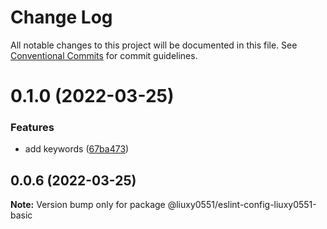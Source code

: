 # Change Log

All notable changes to this project will be documented in this file.
See [Conventional Commits](https://conventionalcommits.org) for commit guidelines.

# 0.1.0 (2022-03-25)


### Features

* add keywords ([67ba473](https://github.com/liuxy0551/eslint-config-liuxy0551/commit/67ba473f1cfbaa877107bfceeeb15dd256fed2bb))





## 0.0.6 (2022-03-25)

**Note:** Version bump only for package @liuxy0551/eslint-config-liuxy0551-basic

